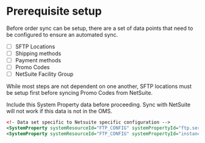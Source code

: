 # Prerequisite setup

Before order sync can be setup, there are a set of data points that need to be configured to ensure an automated sync.

- [ ] SFTP Locations
- [ ] Shipping methods
- [ ] Payment methods
- [ ] Promo Codes
- [ ] NetSuite Facility Group

While most steps are not dependent on one another, SFTP locations must be setup first before syncing Promo Codes from NetSuite.

Include this System Property data before proceeding. Sync with NetSuite will not work if this data is not in the OMS.

```xml
<!- Data set specific to Netsuite specific configuration -->
<SystemProperty systemResourceId="FTP_CONFIG" systemPropertyId="ftp.server.archive.dir" systemPropertyValue="archive/">
<SystemProperty systemResourceId="FTP_CONFIG" systemPropertyId="instance.downloadDir" systemPropertyValue="runtime/datamanager/">
```